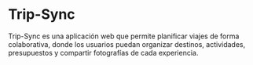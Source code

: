 # Trip-Sync
Trip-Sync es una aplicación web que permite planificar viajes de forma colaborativa, donde los usuarios puedan organizar destinos, actividades, presupuestos y compartir fotografías de cada experiencia. 
